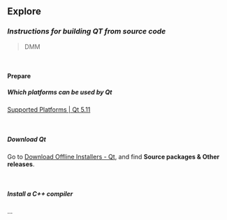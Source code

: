 ## Explore

### *Instructions for building QT from source code*

> DMM

<br/>

#### Prepare

##### Which platforms can be used by Qt

[Supported Platforms | Qt 5.11](http://doc.qt.io/qt-5/supported-platforms.html)

<br/>

##### Download Qt

Go to [Download Offline Installers - Qt](https://www1.qt.io/offline-installers/?hsLang=en), and find **Source packages & Other releases**.

<br/>

##### Install a C++ compiler

...
